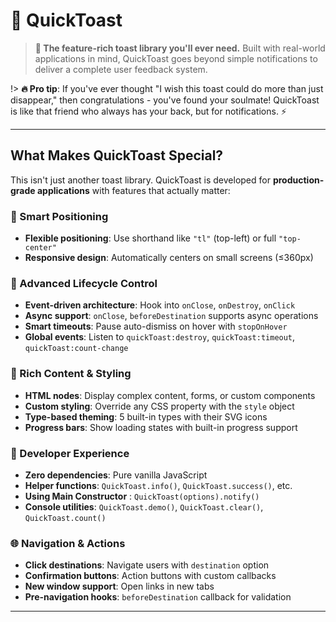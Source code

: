 # 🚀 QuickToast

> **🎉 The feature-rich toast library you'll ever need.** Built with real-world applications in mind, QuickToast goes beyond simple notifications to deliver a complete user feedback system.

<div class="blockquote-orange blockquote-wrapper">

!> **🔥 Pro tip**: If you've ever thought "I wish this toast could do more than just disappear," then congratulations - you've found your soulmate! QuickToast is like that friend who always has your back, but for notifications. ⚡

</div>

---

## **What Makes QuickToast Special?** <!-- {docsify-ignore} -->

This isn't just another toast library. QuickToast is developed for **production-grade applications** with features that actually matter:

### <span>🎯</span> Smart Positioning

- **Flexible positioning**: Use shorthand like `"tl"` (top-left) or full `"top-center"`
- **Responsive design**: Automatically centers on small screens (≤360px)

### <span>🔄</span> Advanced Lifecycle Control

- **Event-driven architecture**: Hook into `onClose`, `onDestroy`, `onClick`
- **Async support**: `onClose`, `beforeDestination` supports async operations
- **Smart timeouts**: Pause auto-dismiss on hover with `stopOnHover`
- **Global events**: Listen to `quickToast:destroy`, `quickToast:timeout`, `quickToast:count-change`

### <span>🎨</span> Rich Content & Styling

- **HTML nodes**: Display complex content, forms, or custom components
- **Custom styling**: Override any CSS property with the `style` object
- **Type-based theming**: 5 built-in types with their SVG icons
- **Progress bars**: Show loading states with built-in progress support

### <span>🚀</span> Developer Experience

- **Zero dependencies**: Pure vanilla JavaScript
- **Helper functions**: `QuickToast.info()`, `QuickToast.success()`, etc.
- **Using Main Constructor** : `QuickToast(options).notify()`
- **Console utilities**: `QuickToast.demo()`, `QuickToast.clear()`, `QuickToast.count()`

### <span>🌐</span> Navigation & Actions

- **Click destinations**: Navigate users with `destination` option
- **Confirmation buttons**: Action buttons with custom callbacks
- **New window support**: Open links in new tabs
- **Pre-navigation hooks**: `beforeDestination` callback for validation

---

<!-- ## <span>🔗</span> Related Documentation

- [📖 Getting Started](getting-started.md) - Setup and basic usage
- [⚙️ Functions](functions.md) - Helper functions and shortcuts
- [🎛️ Options](options.md) - Complete configuration reference
- [📡 Events](events.md) - Lifecycle events and callbacks
- [🎨 Data API](data-api.md) - Declarative toast creation -->
